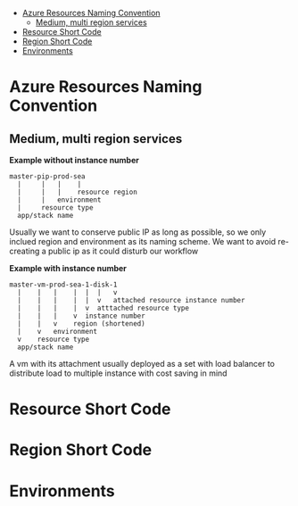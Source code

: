 - [Azure Resources Naming Convention](#azure-resources-naming-convention)
  - [Medium, multi region services](#medium-multi-region-services)
- [Resource Short Code](#resource-short-code)
- [Region Short Code](#region-short-code)
- [Environments](#environments)

# Azure Resources Naming Convention

## Medium, multi region services
**Example without instance number**

    master-pip-prod-sea
      |     |   |    |
      |     |   |    resource region
      |     |   environment
      |     resource type
      app/stack name

Usually we want to conserve public IP as long as possible, so we only inclued region and environment as its naming scheme. We want to avoid re-creating a public ip as it could disturb our workflow

**Example with instance number**

    master-vm-prod-sea-1-disk-1
      |    |   |    |  |  |   v
      |    |   |    |  |  v   attached resource instance number
      |    |   |    |  v  atttached resource type
      |    |   |    v  instance number
      |    |   v    region (shortened)
      |    v   environment
      v    resource type
      app/stack name

A vm with its attachment usually deployed as a set with load balancer to distribute load to multiple instance with cost saving in mind

# Resource Short Code

# Region Short Code

# Environments